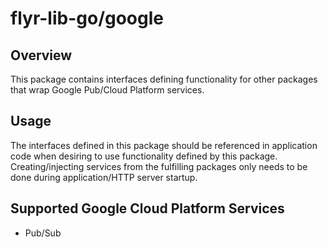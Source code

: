 # flyr-lib-go/google

## Overview
This package contains interfaces defining functionality for other packages that wrap Google Pub/Cloud Platform services.

## Usage
The interfaces defined in this package should be referenced in application code when desiring to use functionality defined by this package. Creating/injecting services from the fulfilling packages only needs to be done during application/HTTP server startup.

## Supported Google Cloud Platform Services
- Pub/Sub
